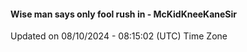 #### Wise man says only fool rush in - McKidKneeKaneSir
Updated on 08/10/2024 - 08:15:02 (UTC) Time Zone
